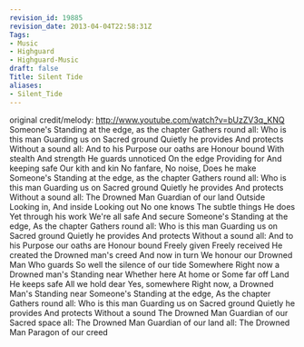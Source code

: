 ```yaml
---
revision_id: 19885
revision_date: 2013-04-04T22:58:31Z
Tags:
- Music
- Highguard
- Highguard-Music
draft: false
Title: Silent Tide
aliases:
- Silent_Tide
---
```

original credit/melody: http://www.youtube.com/watch?v=bUzZV3q_KNQ 
Someone's Standing at the edge, as the chapter Gathers round
all: Who is this man Guarding us on Sacred ground
Quietly he provides And protects  Without a sound
all: And to his Purpose our oaths are Honour bound
With stealth And strength He guards unnoticed On the edge
Providing for And keeping safe Our kith and kin
No fanfare, No noise, Does he make
Someone's Standing at the edge, as the chapter Gathers round
all: Who is this man Guarding us on Sacred ground
Quietly he provides And protects  Without a sound
all: The Drowned Man Guardian of our land
Outside Looking in, And inside Looking out
No one knows The subtle things He does
Yet through his work We're all safe And secure
Someone's Standing at the edge, As the chapter Gathers round
all: Who is this man Guarding us on Sacred ground
Quietly he provides And protects Without a sound
all: And to his Purpose our oaths are Honour bound
Freely given Freely received He created the Drowned man's creed
And now in turn  We honour our Drowned Man
Who guards So well the silence of our tide
Somewhere Right now a Drowned man's Standing near
Whether here At home or Some far off Land
He keeps safe All we hold dear
Yes, somewhere Right now,  a Drowned Man's Standing near
Someone's Standing at the edge, As the chapter Gathers round
all: Who is this man Guarding us on Sacred ground
Quietly he provides And protects Without a sound
The Drowned Man Guardian of our Sacred space
all: The Drowned Man Guardian of our land
all: The Drowned Man Paragon of our creed